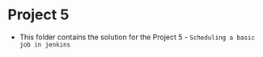 # Project 5
- This folder contains the solution for the Project 5 - `Scheduling a basic job in jenkins`
